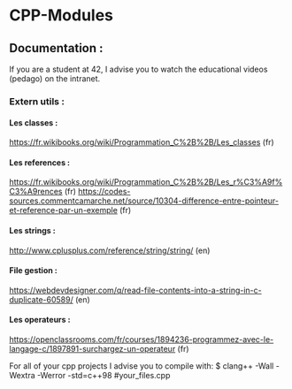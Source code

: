 # CPP-Modules

## Documentation :

If you are a student at 42, I advise you to watch the educational videos (pedago) on the intranet.

###	Extern utils :

#### Les classes :
https://fr.wikibooks.org/wiki/Programmation_C%2B%2B/Les_classes  (fr)

#### Les references :
https://fr.wikibooks.org/wiki/Programmation_C%2B%2B/Les_r%C3%A9f%C3%A9rences  (fr)
https://codes-sources.commentcamarche.net/source/10304-difference-entre-pointeur-et-reference-par-un-exemple (fr)

#### Les strings :
http://www.cplusplus.com/reference/string/string/  (en)


#### File gestion : 
https://webdevdesigner.com/q/read-file-contents-into-a-string-in-c-duplicate-60589/ (en)


#### Les operateurs : 
https://openclassrooms.com/fr/courses/1894236-programmez-avec-le-langage-c/1897891-surchargez-un-operateur (fr)



For all of your cpp projects I advise you to compile with:
$ clang++ -Wall -Wextra -Werror -std=c++98 #your_files.cpp

